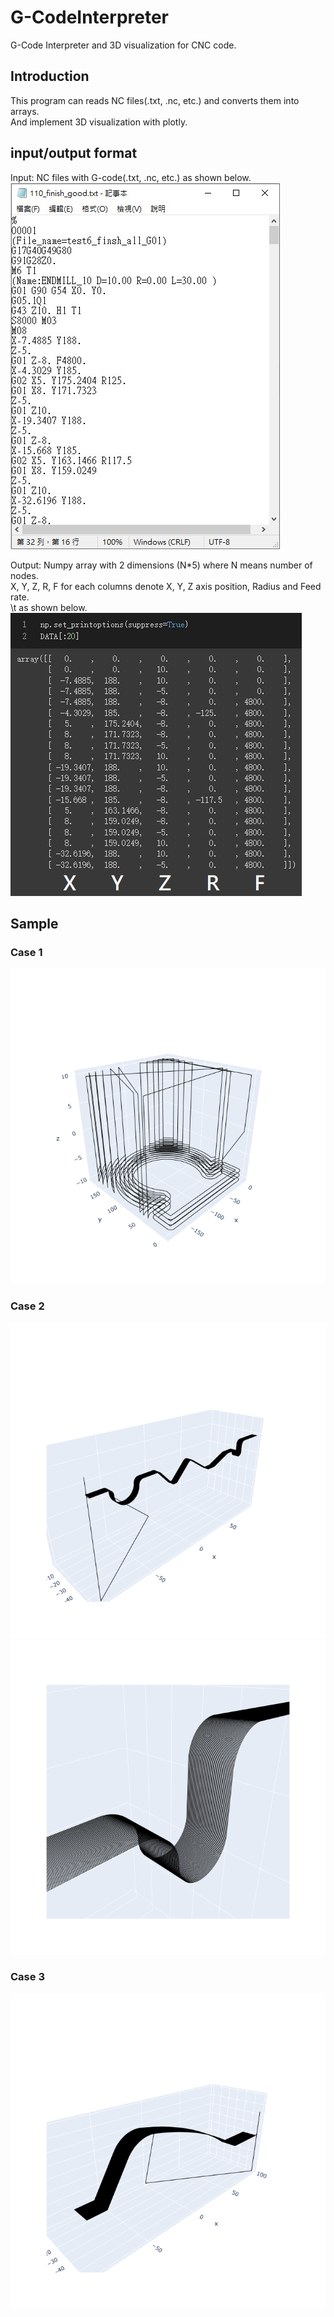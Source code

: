 # G-CodeInterpreter
G-Code Interpreter and 3D visualization for CNC code.
## Introduction
This program can reads NC files(.txt, .nc, etc.) and converts them into arrays.<br>
And implement 3D visualization with plotly.<br>

## input/output format
Input: NC files with G-code(.txt, .nc, etc.) as shown below.<br>
![](https://github.com/TW-ZJLin/G-CodeInterpreter/blob/main/Figures/NCfile.jpg)<br>

Output: Numpy array with 2 dimensions (N*5) where N means number of nodes.<br>
        X, Y, Z, R, F for each columns denote X, Y, Z axis position, Radius and Feed rate.<br>
        \t as shown below.<br>
![](https://github.com/TW-ZJLin/G-CodeInterpreter/blob/main/Figures/DataArray.jpg)<br>

## Sample
### Case 1 <br>
![](https://github.com/TW-ZJLin/G-CodeInterpreter/blob/main/Figures/Case1.png)<br>

### Case 2 <br>
![](https://github.com/TW-ZJLin/G-CodeInterpreter/blob/main/Figures/Case2-1.png)<br>
![](https://github.com/TW-ZJLin/G-CodeInterpreter/blob/main/Figures/Case2-2.png)<br>

### Case 3 <br>
![](https://github.com/TW-ZJLin/G-CodeInterpreter/blob/main/Figures/Case3.png)<br>
